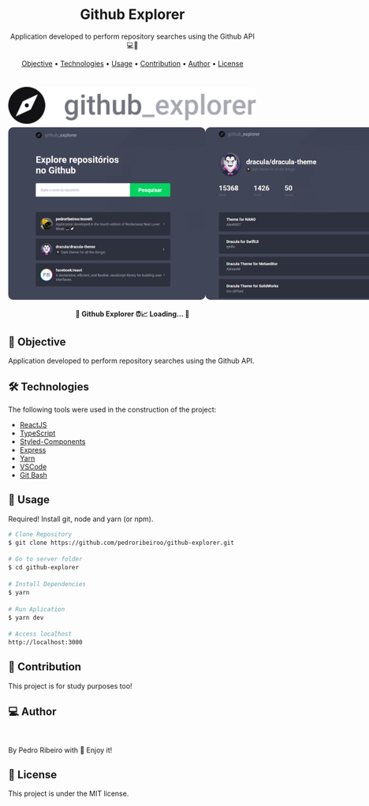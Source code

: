 <h1 align="center">
    Github Explorer
</h1>
<p align="center"> Application developed to perform repository searches using the Github API 💻🚀 </p>

<p align="center">
 <a href="#objective">Objective</a> •
 <a href="#technologies">Technologies</a> •
 <a href="#usage">Usage</a> •
 <a href="#contribution">Contribution</a> •
 <a href="#author">Author</a> •
 <a href="#license">License</a>
</p>

<h1 align="center">
  <img width="600" style="border-radius: 10px" height="auto" alt="github-explorer" title="github-explorer" src="src/assets/logo.svg" />
<div style="display: flex; flex-direction: row;">
  <img width="400" style="border-radius: 10px" height="auto" alt="github-explorer" title="github-explorer" src="src/assets/page.png" />
  <img width="400" style="border-radius: 10px" height="auto" alt="github-explorer" title="github-explorer" src="src/assets/repository.png" />
  <div>
</h1>

<h4 align="center">
	🚧 Github Explorer ⏰📈 Loading...  🚧
</h4>

<h2 id="objective" > 🎯 Objective </h2>
Application developed to perform repository searches using the Github API.

<h2 id="technologies"> 🛠 Technologies </h2>

The following tools were used in the construction of the project:

- [ReactJS](https://reactjs.org)
- [TypeScript](https://www.typescriptlang.org/)
- [Styled-Components](https://styled-components.com/)
- [Express](https://expressjs.com/pt-br/)
- [Yarn](https://yarnpkg.com)
- [VSCode](https://code.visualstudio.com)
- [Git Bash](https://gitforwindows.org/)

<h2 id="usage" > 👷 Usage </h2>

Required! Install git, node and yarn (or npm).

```bash
# Clone Repository
$ git clone https://github.com/pedroribeiroo/github-explorer.git

# Go to server folder
$ cd github-explorer

# Install Dependencies
$ yarn

# Run Aplication
$ yarn dev

# Access localhost
http://localhost:3000
```

<h2 id="contribution"> 🤝 Contribution </h2>

This project is for study purposes too!

<h2 id="author"> 💻 Author </h2>

<img style="border-radius: 50%;" src="https://github.com/pedroribeiroo.png" width="100px;" alt=""/>

By Pedro Ribeiro with 💙 Enjoy it!

<h2 id="license"> 📝 License </h2>

This project is under the MIT license.
